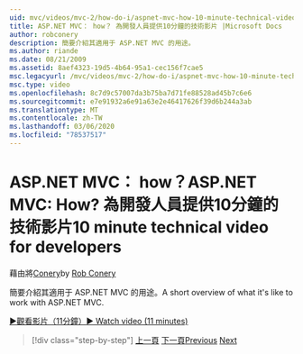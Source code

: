 ```yaml
---
uid: mvc/videos/mvc-2/how-do-i/aspnet-mvc-how-10-minute-technical-video-for-developers
title: ASP.NET MVC： how？ 為開發人員提供10分鐘的技術影片 |Microsoft Docs
author: robconery
description: 簡要介紹其適用于 ASP.NET MVC 的用途。
ms.author: riande
ms.date: 08/21/2009
ms.assetid: 8aef4323-19d5-4b64-95a1-cec156f7cae5
msc.legacyurl: /mvc/videos/mvc-2/how-do-i/aspnet-mvc-how-10-minute-technical-video-for-developers
msc.type: video
ms.openlocfilehash: 8c7d9c57007da3b75ba7d71fe88528ad45b7c6e6
ms.sourcegitcommit: e7e91932a6e91a63e2e46417626f39d6b244a3ab
ms.translationtype: MT
ms.contentlocale: zh-TW
ms.lasthandoff: 03/06/2020
ms.locfileid: "78537517"
---
```

# <a name="aspnet-mvc-how-10-minute-technical-video-for-developers"></a><span data-ttu-id="08e4a-104">ASP.NET MVC： how？</span><span class="sxs-lookup"><span data-stu-id="08e4a-104">ASP.NET MVC: How?</span></span> <span data-ttu-id="08e4a-105">為開發人員提供10分鐘的技術影片</span><span class="sxs-lookup"><span data-stu-id="08e4a-105">10 minute technical video for developers</span></span>

<span data-ttu-id="08e4a-106">藉由將[Conery](https://github.com/robconery)</span><span class="sxs-lookup"><span data-stu-id="08e4a-106">by [Rob Conery](https://github.com/robconery)</span></span>

<span data-ttu-id="08e4a-107">簡要介紹其適用于 ASP.NET MVC 的用途。</span><span class="sxs-lookup"><span data-stu-id="08e4a-107">A short overview of what it's like to work with ASP.NET MVC.</span></span>

[<span data-ttu-id="08e4a-108">&#9654;觀看影片（11分鐘）</span><span class="sxs-lookup"><span data-stu-id="08e4a-108">&#9654; Watch video (11 minutes)</span></span>](https://channel9.msdn.com/Blogs/ASP-NET-Site-Videos/aspnet-mvc-how-10-minute-technical-video-for-developers)

> [!div class="step-by-step"]
> <span data-ttu-id="08e4a-109">[上一頁](why-aspnet-mvc-3-minute-overview-video-for-decision-makers.md)
> [下一頁](how-do-i-return-json-formatted-data-for-an-ajax-call-in-an-aspnet-mvc-web-application.md)</span><span class="sxs-lookup"><span data-stu-id="08e4a-109">[Previous](why-aspnet-mvc-3-minute-overview-video-for-decision-makers.md)
[Next](how-do-i-return-json-formatted-data-for-an-ajax-call-in-an-aspnet-mvc-web-application.md)</span></span>
